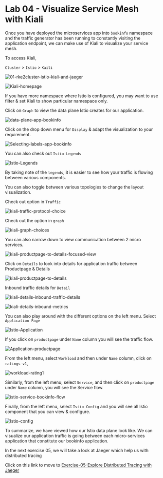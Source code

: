 # Lab 04 - Visualize Service Mesh with Kiali

Once you have deployed the microservices app into `bookinfo` namespace and the traffic generator has been running to constantly visiting the application endpoint, we can make use of Kiali to visualize your service mesh. 

To access Kiali, 

`Cluster` > `Istio` > `Kaili`

![01-rke2cluster-istio-kiali-and-jaeger](../images/01-rke2cluster-istio-kiali-and-jaeger.png)

![Kiali-homepage](../images/Kiali-homepage.png)

If you have more namespace where Istio is configured, you may want to use filter & set Kiali to show particular namespace only. 

Click on `Graph`  to view the data plane Istio creates for our application. 

![data-plane-app-bookinfo](../images/data-plane-app-bookinfo-16555770380292.png)

Click on the drop down menu for `Display` & adapt the visualization to your requirement. 

![Selecting-labels-app-bookinfo](../images/Selecting-labels-app-bookinfo.png)

You can also check out `Istio Legends`

![Istio-Legends](../images/Istio-Legends-16508866338812.png)

By taking note of the `legends`, it is easier to see how your traffic is flowing between various components.

You can also toggle between various  topologies to change the layout visualization.

Check out option in `Traffic`

![kiali-traffic-protocol-choice](../images/kiali-traffic-protocol-choice.png)

Check out the option in `graph` 

![kiali-graph-choices](../images/kiali-graph-choices.png)



You can also narrow down to view communication between 2 micro services. 

![kiali-productpage-to-details-focused-view](../images/kiali-productpage-to-details-focused-view.png)

Click on `Details`  to look into details for application traffic between Productpage & Details 

![kiali-productpage-to-details](../images/kiali-productpage-to-details.png)

Inbound traffic details for `Detail`

![kiali-details-inbound-traffic-details](../images/kiali-details-inbound-traffic-details.png)

![kiali-details-inbound-metrics](../images/kiali-details-inbound-metrics.png)

You can also play around with the different options on the left menu. Select `Application Page`

![Istio-Application](../images/Istio-Application.png)

If you click on `productpage` under `Name` column you will see the traffic flow. 

![Application-productpage](../images/Application-productpage.png)



From the left menu, select `Workload` and then under `Name` column, click on `ratings-v1`,

![workload-rating1](../images/workload-rating1.png)

Similarly, from the left menu, select `Service`, and then click on `productpage` under `Name` column, you will see the Service flow. 

![istio-service-bookinfo-flow](../images/istio-service-bookinfo-flow.png)

Finally, from the left menu, select `Istio Config` and you will see all Istio component that you can view & configure. 

![Istio-config](../images/Istio-config.png)

To summarize, we have viewed how our Istio data plane look like. We can visualize our application traffic is going between each micro-services application that constitute our bookinfo application. 

In the next exercise 05, we will take a look at Jaeger which help us with distributed tracing

Click on this link to move to [Exercise-05-Explore Distributed Tracing with Jaeger](https://github.com/dsohk/rancher-istio-workshop/blob/main/docs/Exercise-05-ExploreDistributedTracingwithJaeger.md)


